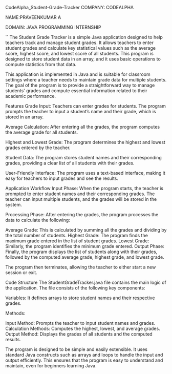 CodeAlpha_Student-Grade-Tracker
COMPANY: CODEALPHA

NAME:PRAVEENKUMAR A

DOMAIN: JAVA PROGRAMMING INTERNSHIP

`` The Student Grade Tracker is a simple Java application designed to help teachers track and manage student grades. It allows teachers to enter student grades and calculate key statistical values such as the average score, highest score, and lowest score of all students. This program is designed to store student data in an array, and it uses basic operations to compute statistics from that data.

This application is implemented in Java and is suitable for classroom settings where a teacher needs to maintain grade data for multiple students. The goal of the program is to provide a straightforward way to manage students' grades and compute essential information related to their academic performance.

Features
Grade Input: Teachers can enter grades for students. The program prompts the teacher to input a student’s name and their grade, which is stored in an array.

Average Calculation: After entering all the grades, the program computes the average grade for all students.

Highest and Lowest Grade: The program determines the highest and lowest grades entered by the teacher.

Student Data: The program stores student names and their corresponding grades, providing a clear list of all students with their grades.

User-Friendly Interface: The program uses a text-based interface, making it easy for teachers to input grades and see the results.

Application Workflow
Input Phase: When the program starts, the teacher is prompted to enter student names and their corresponding grades. The teacher can input multiple students, and the grades will be stored in the system.

Processing Phase: After entering the grades, the program processes the data to calculate the following:

Average Grade: This is calculated by summing all the grades and dividing by the total number of students. Highest Grade: The program finds the maximum grade entered in the list of student grades. Lowest Grade: Similarly, the program identifies the minimum grade entered. Output Phase: Finally, the program displays the list of students along with their grades, followed by the computed average grade, highest grade, and lowest grade.

The program then terminates, allowing the teacher to either start a new session or exit.

Code Structure
The StudentGradeTracker.java file contains the main logic of the application. The file consists of the following key components:

Variables: It defines arrays to store student names and their respective grades.

Methods:

Input Method: Prompts the teacher to input student names and grades. Calculation Methods: Computes the highest, lowest, and average grades. Output Method: Displays the grades of all students and the computed results.

The program is designed to be simple and easily extensible. It uses standard Java constructs such as arrays and loops to handle the input and output efficiently. This ensures that the program is easy to understand and maintain, even for beginners learning Java.

